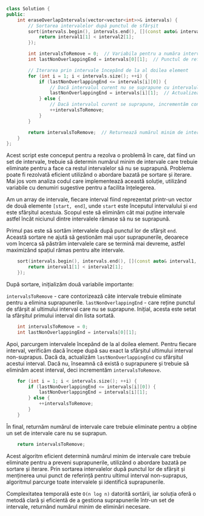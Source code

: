 ```cpp
class Solution {
public:
    int eraseOverlapIntervals(vector<vector<int>>& intervals) {
        // Sortarea intervalelor după punctul de sfârșit
        sort(intervals.begin(), intervals.end(), [](const auto& interval1, const auto& interval2) { 
            return interval1[1] < interval2[1]; 
        });

        int intervalsToRemove = 0;  // Variabila pentru a număra intervalele care trebuie eliminate
        int lastNonOverlappingEnd = intervals[0][1];  // Punctul de referință pentru sfârșitul ultimului interval non-suprapus

        // Iterarea prin intervale începând de la al doilea element
        for (int i = 1; i < intervals.size(); ++i) {
            if (lastNonOverlappingEnd <= intervals[i][0]) {
                // Dacă intervalul curent nu se suprapune cu intervalul anterior
                lastNonOverlappingEnd = intervals[i][1];  // Actualizează punctul de referință
            } else {
                // Dacă intervalul curent se suprapune, incrementăm contorul
                ++intervalsToRemove;
            }
        }

        return intervalsToRemove;  // Returnează numărul minim de intervale care trebuie eliminate
    }
};

```
Acest script este conceput pentru a rezolva o problemă în care, dat fiind un set de intervale, trebuie să determin numărul minim de intervale care trebuie eliminate pentru a face ca restul intervalelor să nu se suprapună.
Problema poate fi rezolvată eficient utilizând o abordare bazată pe sortare și iterare.
Mai jos vom analiza codul care implementează această soluție, utilizând variabile cu denumiri sugestive pentru a facilita înțelegerea.

Am un array de intervale, fiecare interval fiind reprezentat printr-un vector de două elemente `[start, end]`, unde `start` este începutul intervalului și `end` este sfârșitul acestuia.
Scopul este să eliminăm cât mai puține intervale astfel încât niciunul dintre intervalele rămase să nu se suprapună.

Primul pas este să sortăm intervalele după punctul lor de sfârșit `end`.
Această sortare ne ajută să gestionăm mai ușor suprapunerile, deoarece vom încerca să păstrăm intervalele care se termină mai devreme, astfel maximizând spațiul rămas pentru alte intervale.

```cpp
    sort(intervals.begin(), intervals.end(), [](const auto& interval1, const auto& interval2) { 
        return interval1[1] < interval2[1]; 
    });
```

După sortare, inițializăm două variabile importante:

`intervalsToRemove` - care contorizează câte intervale trebuie eliminate pentru a elimina suprapunerile.
`lastNonOverlappingEnd` - care reține punctul de sfârșit al ultimului interval care nu se suprapune. 
Inițial, acesta este setat la sfârșitul primului interval din lista sortată.

```cpp
    int intervalsToRemove = 0;
    int lastNonOverlappingEnd = intervals[0][1];
```

Apoi, parcurgem intervalele începând de la al doilea element.
Pentru fiecare interval, verificăm dacă începe după sau exact la sfârșitul ultimului interval non-suprapus. 
Dacă da, actualizăm `lastNonOverlappingEnd` cu sfârșitul acestui interval.
Dacă nu, înseamnă că există o suprapunere și trebuie să eliminăm acest interval, deci incrementăm `intervalsToRemove`.

```cpp
    for (int i = 1; i < intervals.size(); ++i) {
        if (lastNonOverlappingEnd <= intervals[i][0]) {
            lastNonOverlappingEnd = intervals[i][1];
        } else {
            ++intervalsToRemove;
        }
    }
```

În final, returnăm numărul de intervale care trebuie eliminate pentru a obține un set de intervale care nu se suprapun.

```cpp
    return intervalsToRemove;
```

Acest algoritm eficient determină numărul minim de intervale care trebuie eliminate pentru a preveni suprapunerile, utilizând o abordare bazată pe sortare și iterare.
Prin sortarea intervalelor după punctul lor de sfârșit și menținerea unui punct de referință pentru ultimul interval non-suprapus, algoritmul parcurge toate intervalele și identifică suprapunerile.

Complexitatea temporală este `O(n log n)` datorită sortării, iar soluția oferă o metodă clară și eficientă de a gestiona suprapunerile într-un set de intervale, returnând numărul minim de eliminări necesare.
